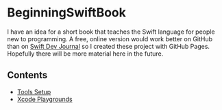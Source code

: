 # BeginningSwiftBook

I have an idea for a short book that teaches the Swift language for people new to programming. A free, online version would work better on GitHub than on [Swift Dev Journal](https://swiftdevjournal.com) so I created these project with GitHub Pages. Hopefully there will be more material here in the future.

## Contents

* [Tools Setup](ToolsSetup)
* [Xcode Playgrounds](XcodePlaygrounds)
